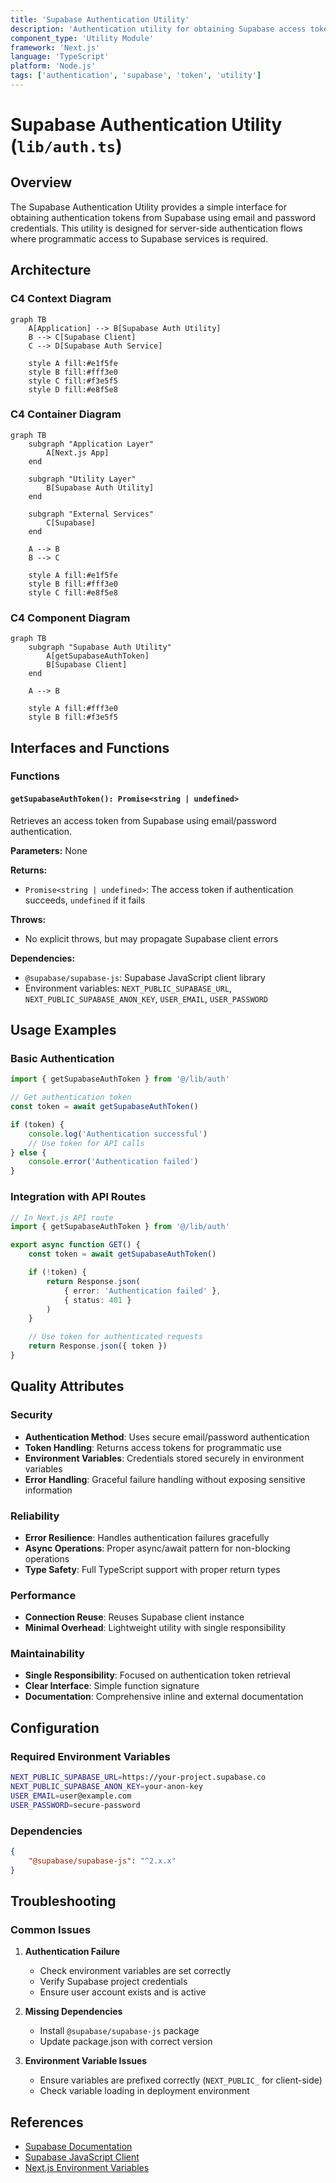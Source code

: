 ```yaml
---
title: 'Supabase Authentication Utility'
description: 'Authentication utility for obtaining Supabase access tokens using email/password credentials'
component_type: 'Utility Module'
framework: 'Next.js'
language: 'TypeScript'
platform: 'Node.js'
tags: ['authentication', 'supabase', 'token', 'utility']
---
```


# Supabase Authentication Utility (`lib/auth.ts`)

## Overview

The Supabase Authentication Utility provides a simple interface for obtaining authentication tokens from Supabase using email and password credentials. This utility is designed for server-side authentication flows where programmatic access to Supabase services is required.

## Architecture

### C4 Context Diagram

```mermaid
graph TB
    A[Application] --> B[Supabase Auth Utility]
    B --> C[Supabase Client]
    C --> D[Supabase Auth Service]

    style A fill:#e1f5fe
    style B fill:#fff3e0
    style C fill:#f3e5f5
    style D fill:#e8f5e8
```

### C4 Container Diagram

```mermaid
graph TB
    subgraph "Application Layer"
        A[Next.js App]
    end

    subgraph "Utility Layer"
        B[Supabase Auth Utility]
    end

    subgraph "External Services"
        C[Supabase]
    end

    A --> B
    B --> C

    style A fill:#e1f5fe
    style B fill:#fff3e0
    style C fill:#e8f5e8
```

### C4 Component Diagram

```mermaid
graph TB
    subgraph "Supabase Auth Utility"
        A[getSupabaseAuthToken]
        B[Supabase Client]
    end

    A --> B

    style A fill:#fff3e0
    style B fill:#f3e5f5
```

## Interfaces and Functions

### Functions

#### `getSupabaseAuthToken(): Promise<string | undefined>`

Retrieves an access token from Supabase using email/password authentication.

**Parameters:** None

**Returns:**

- `Promise<string | undefined>`: The access token if authentication succeeds, `undefined` if it fails

**Throws:**

- No explicit throws, but may propagate Supabase client errors

**Dependencies:**

- `@supabase/supabase-js`: Supabase JavaScript client library
- Environment variables: `NEXT_PUBLIC_SUPABASE_URL`, `NEXT_PUBLIC_SUPABASE_ANON_KEY`, `USER_EMAIL`, `USER_PASSWORD`

## Usage Examples

### Basic Authentication

```typescript
import { getSupabaseAuthToken } from '@/lib/auth'

// Get authentication token
const token = await getSupabaseAuthToken()

if (token) {
    console.log('Authentication successful')
    // Use token for API calls
} else {
    console.error('Authentication failed')
}
```

### Integration with API Routes

```typescript
// In Next.js API route
import { getSupabaseAuthToken } from '@/lib/auth'

export async function GET() {
    const token = await getSupabaseAuthToken()

    if (!token) {
        return Response.json(
            { error: 'Authentication failed' },
            { status: 401 }
        )
    }

    // Use token for authenticated requests
    return Response.json({ token })
}
```

## Quality Attributes

### Security

- **Authentication Method**: Uses secure email/password authentication
- **Token Handling**: Returns access tokens for programmatic use
- **Environment Variables**: Credentials stored securely in environment variables
- **Error Handling**: Graceful failure handling without exposing sensitive information

### Reliability

- **Error Resilience**: Handles authentication failures gracefully
- **Async Operations**: Proper async/await pattern for non-blocking operations
- **Type Safety**: Full TypeScript support with proper return types

### Performance

- **Connection Reuse**: Reuses Supabase client instance
- **Minimal Overhead**: Lightweight utility with single responsibility

### Maintainability

- **Single Responsibility**: Focused on authentication token retrieval
- **Clear Interface**: Simple function signature
- **Documentation**: Comprehensive inline and external documentation

## Configuration

### Required Environment Variables

```bash
NEXT_PUBLIC_SUPABASE_URL=https://your-project.supabase.co
NEXT_PUBLIC_SUPABASE_ANON_KEY=your-anon-key
USER_EMAIL=user@example.com
USER_PASSWORD=secure-password
```

### Dependencies

```json
{
    "@supabase/supabase-js": "^2.x.x"
}
```

## Troubleshooting

### Common Issues

1. **Authentication Failure**
    - Check environment variables are set correctly
    - Verify Supabase project credentials
    - Ensure user account exists and is active

2. **Missing Dependencies**
    - Install `@supabase/supabase-js` package
    - Update package.json with correct version

3. **Environment Variable Issues**
    - Ensure variables are prefixed correctly (`NEXT_PUBLIC_` for client-side)
    - Check variable loading in deployment environment

## References

- [Supabase Documentation](https://supabase.com/docs)
- [Supabase JavaScript Client](https://supabase.com/docs/reference/javascript)
- [Next.js Environment Variables](https://nextjs.org/docs/basic-features/environment-variables)
